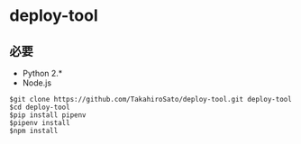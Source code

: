 # deploy-tool

## 必要
* Python 2.*
* Node.js

```
$git clone https://github.com/TakahiroSato/deploy-tool.git deploy-tool
$cd deploy-tool
$pip install pipenv
$pipenv install
$npm install
```
